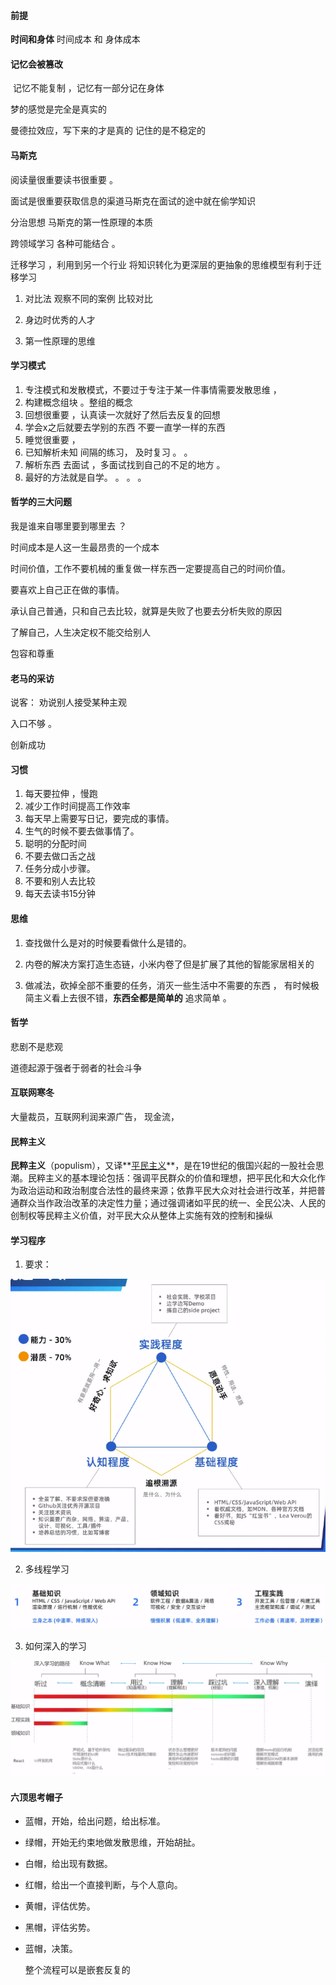 #### 前提

**时间和身体**  时间成本 和 身体成本 



#### 记忆会被篡改

​	记忆不能复制 ，记忆有一部分记在身体

梦的感觉是完全是真实的

曼德拉效应，写下来的才是真的   记住的是不稳定的

#### 马斯克

阅读量很重要读书很重要 。

面试是很重要获取信息的渠道马斯克在面试的途中就在偷学知识

分治思想  马斯克的第一性原理的本质   

跨领域学习  各种可能结合 。

迁移学习   ，利用到另一个行业 将知识转化为更深层的更抽象的思维模型有利于迁移学习

1. 对比法	观察不同的案例  比较对比 

2. 身边时优秀的人才

3. 第一性原理的思维

#### 学习模式

1. 专注模式和发散模式，不要过于专注于某一件事情需要发散思维  ，
2. 构建概念组块 。整组的概念
3. 回想很重要 ，认真读一次就好了然后去反复的回想
4. 学会x之后就要去学别的东西 不要一直学一样的东西
5. 睡觉很重要 ，  
6. 已知解析未知     间隔的练习， 及时复习 。 。 
7. 解析东西  去面试 ，多面试找到自己的不足的地方 。
8. 最好的方法就是自学。  。 。 。 



#### 哲学的三大问题

我是谁来自哪里要到哪里去 ？

时间成本是人这一生最昂贵的一个成本

时间价值，工作不要机械的重复做一样东西一定要提高自己的时间价值。

要喜欢上自己正在做的事情。

承认自己普通，只和自己去比较，就算是失败了也要去分析失败的原因

了解自己，人生决定权不能交给别人

包容和尊重

#### 老马的采访

说客： 劝说别人接受某种主观

入口不够 。

创新成功

#### 习惯

1. 每天要拉伸 ，慢跑
2. 减少工作时间提高工作效率
3. 每天早上需要写日记，要完成的事情。
4. 生气的时候不要去做事情了。
5. 聪明的分配时间
6. 不要去做口舌之战
7. 任务分成小步骤。
8. 不要和别人去比较
9. 每天去读书15分钟

#### 思维  

1. 查找做什么是对的时候要看做什么是错的。

2. 内卷的解决方案打造生态链，小米内卷了但是扩展了其他的智能家居相关的

3. 做减法，砍掉全部不重要的任务，消灭一些生活中不需要的东西 ， 有时候极简主义看上去很不错，**东西全都是简单的** 追求简单 。

#### 哲学

悲剧不是悲观

道德起源于强者于弱者的社会斗争

#### 互联网寒冬

大量裁员，互联网利润来源广告， 现金流，

#### 民粹主义

**民粹主义**（populism），又译**[平民主义](https://baike.baidu.com/item/平民主义/5172278)**，是在19世纪的俄国兴起的一股社会思潮。民粹主义的基本理论包括：强调平民群众的价值和理想，把平民化和大众化作为政治运动和政治制度合法性的最终来源；依靠平民大众对社会进行改革，并把普通群众当作政治改革的决定性力量；通过强调诸如平民的统一、全民公决、人民的创制权等民粹主义价值，对平民大众从整体上实施有效的控制和操纵

#### 学习程序

1. 要求：

![image-20211028000045009](人生.assets/image-20211028000045009.png)

2. 多线程学习

<img src="人生.assets/image-20211028000200906.png" alt="image-20211028000200906" style="zoom:150%;" />



3. 如何深入的学习

![image-20211028000528607](人生.assets/image-20211028000528607.png)

#### 六顶思考帽子

- 蓝帽，开始，给出问题，给出标准。

- 绿帽，开始无约束地做发散思维，开始胡扯。

- 白帽，给出现有数据。

- 红帽，给出一个直接判断，与个人意向。

- 黄帽，评估优势。

- 黑帽，评估劣势。

- 蓝帽，决策。

  整个流程可以是嵌套反复的

